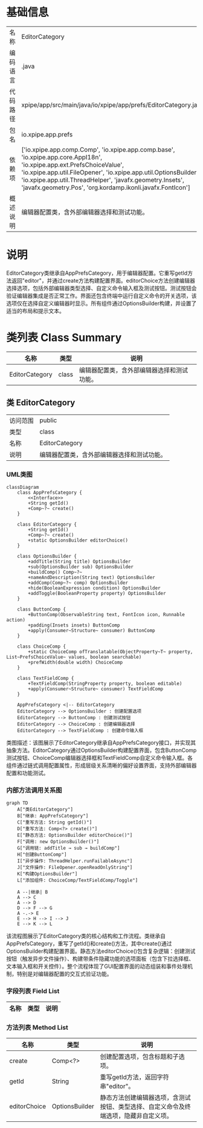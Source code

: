 # 基础信息

|      |      |
|------|------|
| 名称 | EditorCategory |
| 编码语言 | .java |
| 代码路径 | xpipe/app/src/main/java/io/xpipe/app/prefs/EditorCategory.java |
| 包名 | io.xpipe.app.prefs |
| 依赖项 | ['io.xpipe.app.comp.Comp', 'io.xpipe.app.comp.base', 'io.xpipe.app.core.AppI18n', 'io.xpipe.app.ext.PrefsChoiceValue', 'io.xpipe.app.util.FileOpener', 'io.xpipe.app.util.OptionsBuilder', 'io.xpipe.app.util.ThreadHelper', 'javafx.geometry.Insets', 'javafx.geometry.Pos', 'org.kordamp.ikonli.javafx.FontIcon'] |
| 概述说明 | 编辑器配置类，含外部编辑器选择和测试功能。 |

# 说明

EditorCategory类继承自AppPrefsCategory，用于编辑器配置。它重写getId方法返回"editor"，并通过create方法构建配置界面。editorChoice方法创建编辑器选择选项，包括外部编辑器类型选择、自定义命令输入框及测试按钮。测试按钮会验证编辑器集成是否正常工作。界面还包含终端中运行自定义命令的开关选项，该选项仅在选择自定义编辑器时显示。所有组件通过OptionsBuilder构建，并设置了适当的布局和提示文本。

# 类列表 Class Summary

| 名称   | 类型  | 说明 |
|-------|------|-------------|
| EditorCategory | class | 编辑器配置类，含外部编辑器选择和测试功能。 |



## 类 EditorCategory

|      |      |
|------|------|
| 访问范围 | public |
| 类型 | class |
| 名称 | EditorCategory |
| 说明 | 编辑器配置类，含外部编辑器选择和测试功能。 |


### UML类图

```mermaid
classDiagram
    class AppPrefsCategory {
        <<Interface>>
        +String getId()
        +Comp~?~ create()
    }

    class EditorCategory {
        +String getId()
        +Comp~?~ create()
        +static OptionsBuilder editorChoice()
    }

    class OptionsBuilder {
        +addTitle(String title) OptionsBuilder
        +sub(OptionsBuilder sub) OptionsBuilder
        +buildComp() Comp~?~
        +nameAndDescription(String text) OptionsBuilder
        +addComp(Comp~?~ comp) OptionsBuilder
        +hide(BooleanExpression condition) OptionsBuilder
        +addToggle(BooleanProperty property) OptionsBuilder
    }

    class ButtonComp {
        +ButtonComp(ObservableString text, FontIcon icon, Runnable action)
        +padding(Insets insets) ButtonComp
        +apply(Consumer~Structure~ consumer) ButtonComp
    }

    class ChoiceComp {
        +static ChoiceComp ofTranslatable(ObjectProperty~T~ property, List~PrefsChoiceValue~ values, boolean searchable)
        +prefWidth(double width) ChoiceComp
    }

    class TextFieldComp {
        +TextFieldComp(StringProperty property, boolean editable)
        +apply(Consumer~Structure~ consumer) TextFieldComp
    }

    AppPrefsCategory <|-- EditorCategory
    EditorCategory --> OptionsBuilder : 创建配置选项
    EditorCategory --> ButtonComp : 创建测试按钮
    EditorCategory --> ChoiceComp : 创建编辑器选择
    EditorCategory --> TextFieldComp : 创建命令输入框
```

类图描述：该图展示了EditorCategory继承自AppPrefsCategory接口，并实现其抽象方法。EditorCategory通过OptionsBuilder构建配置界面，包含ButtonComp测试按钮、ChoiceComp编辑器选择框和TextFieldComp自定义命令输入框。各组件通过链式调用配置属性，形成层级关系清晰的偏好设置界面，支持外部编辑器配置和功能测试。


### 内部方法调用关系图

```mermaid
graph TD
    A["类EditorCategory"]
    B["继承: AppPrefsCategory"]
    C["重写方法: String getId()"]
    D["重写方法: Comp<?> create()"]
    E["静态方法: OptionsBuilder editorChoice()"]
    F["调用: new OptionsBuilder()"]
    G["调用链: addTitle → sub → buildComp"]
    H["创建ButtonComp"]
    I["异步操作: ThreadHelper.runFailableAsync"]
    J["文件操作: FileOpener.openReadOnlyString"]
    K["构建OptionsBuilder"]
    L["添加组件: ChoiceComp/TextFieldComp/Toggle"]

    A --|继承| B
    A --> C
    A --> D
    D --> F --> G
    A -.-> E
    E --> H --> I --> J
    E --> K --> L
```

该流程图展示了EditorCategory类的核心结构和工作流程。类继承自AppPrefsCategory，重写了getId()和create()方法，其中create()通过OptionsBuilder构建配置界面。静态方法editorChoice()包含复杂逻辑：创建测试按钮（触发异步文件操作）、构建带条件隐藏功能的选项面板（包含下拉选择框、文本输入框和开关控件）。整个流程体现了GUI配置界面的动态组装和事件处理机制，特别是对编辑器配置的交互式验证功能。

### 字段列表 Field List

| 名称  | 类型  | 说明 |
|-------|-------|------|

### 方法列表 Method List

| 名称  | 类型  | 说明 |
|-------|-------|------|
| create | Comp<?> | 创建配置选项，包含标题和子选项。 |
| getId | String | 重写getId方法，返回字符串"editor"。 |
| editorChoice | OptionsBuilder | 静态方法创建编辑器选项，含测试按钮、类型选择、自定义命令及终端选项，隐藏非自定义项。 |




